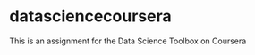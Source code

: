 datasciencecoursera
===================

This is an assignment for the Data Science Toolbox on Coursera

